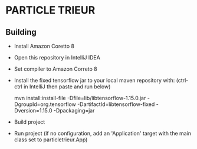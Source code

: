 # PARTICLE TRIEUR #

## Building

- Install Amazon Coretto 8
- Open this repository in IntelliJ IDEA
- Set compiler to Amazon Correto 8
- Install the fixed tensorflow jar to your local maven repository with: (ctrl-ctrl in IntelliJ then paste and run below)

    mvn install:install-file -Dfile=lib/libtensorflow-1.15.0.jar -DgroupId=org.tensorflow -DartifactId=libtensorflow-fixed -Dversion=1.15.0 -Dpackaging=jar

- Build project
- Run project (if no configuration, add an 'Application' target with the main class set to particletrieur.App)
